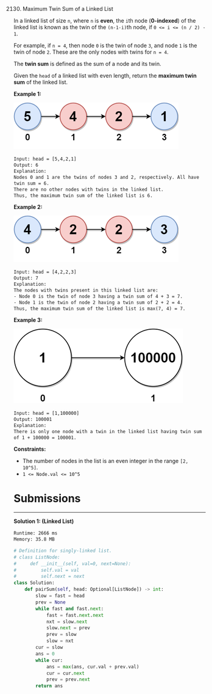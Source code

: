 2130. Maximum Twin Sum of a Linked List

In a linked list of size `n`, where `n` is **even**, the `i`th node (**0-indexed**) of the linked list is known as the twin of the `(n-1-i)`th node, if `0 <= i <= (n / 2) - 1`.

For example, if `n = 4`, then node `0` is the twin of node `3`, and node `1` is the twin of node `2`. These are the only nodes with twins for `n = 4`.

The **twin sum** is defined as the sum of a node and its twin.

Given the `head` of a linked list with even length, return the **maximum twin sum** of the linked list.

 

**Example 1:**

![2130_eg1drawio.png](img/2130_eg1drawio.png)
```
Input: head = [5,4,2,1]
Output: 6
Explanation:
Nodes 0 and 1 are the twins of nodes 3 and 2, respectively. All have twin sum = 6.
There are no other nodes with twins in the linked list.
Thus, the maximum twin sum of the linked list is 6. 
```

**Example 2:**

![2130_eg2drawio.png](img/2130_eg2drawio.png)
```
Input: head = [4,2,2,3]
Output: 7
Explanation:
The nodes with twins present in this linked list are:
- Node 0 is the twin of node 3 having a twin sum of 4 + 3 = 7.
- Node 1 is the twin of node 2 having a twin sum of 2 + 2 = 4.
Thus, the maximum twin sum of the linked list is max(7, 4) = 7. 
```

**Example 3:**

![2130_eg3drawio.png](img/2130_eg3drawio.png)
```
Input: head = [1,100000]
Output: 100001
Explanation:
There is only one node with a twin in the linked list having twin sum of 1 + 100000 = 100001.
```

**Constraints:**

* The number of nodes in the list is an even integer in the range `[2, 10^5]`.
* `1 <= Node.val <= 10^5`

# Submissions
---
**Solution 1: (Linked List)**
```
Runtime: 2666 ms
Memory: 35.8 MB
```
```python
# Definition for singly-linked list.
# class ListNode:
#     def __init__(self, val=0, next=None):
#         self.val = val
#         self.next = next
class Solution:
    def pairSum(self, head: Optional[ListNode]) -> int:
        slow = fast = head
        prev = None
        while fast and fast.next:
            fast = fast.next.next
            nxt = slow.next
            slow.next = prev
            prev = slow
            slow = nxt
        cur = slow
        ans = 0
        while cur:
            ans = max(ans, cur.val + prev.val)
            cur = cur.next
            prev = prev.next
        return ans
```
